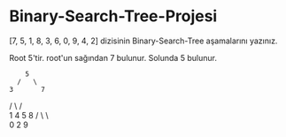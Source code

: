 # Binary-Search-Tree-Projesi
[7, 5, 1, 8, 3, 6, 0, 9, 4, 2] dizisinin Binary-Search-Tree aşamalarını yazınız.


Root 5'tir. root'un sağından 7 bulunur. Solunda 5 bulunur.


        5
      /   \
    3       7  
   / \     / \
  1   4   5   8
 / \           \  
0   2            9
  
